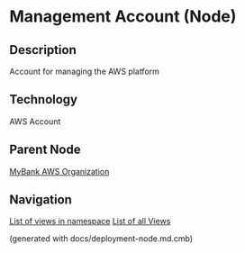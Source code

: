 # Management Account (Node)
## Description
Account for managing the AWS platform

## Technology
AWS Account

## Parent Node
[MyBank AWS Organization](../../../mybank/it-management/aws/mybank-aws-organization.md)


## Navigation
[List of views in namespace](./views-in-namespace.md)
[List of all Views](../../../views.md)

(generated with docs/deployment-node.md.cmb)
